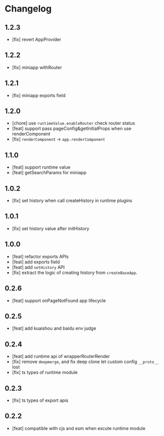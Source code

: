 # Changelog

## 1.2.3

- [fix] revert AppProvider

## 1.2.2

- [fix] miniapp withRouter

## 1.2.1

- [fix] miniapp exports field

## 1.2.0

- [chore] use `runtimeValue.enableRouter` check router status
- [feat] support pass pageConfig&getInitialProps when use renderComponent
- [fix] `renderComponent` -> `app.renderComponent`

## 1.1.0

- [feat] support runtime value
- [feat] getSearchParams for miniapp

## 1.0.2

- [fix] set history when call createHistory in runtime plugins

## 1.0.1

- [fix] set history value after initHistory

## 1.0.0

- [feat] refactor exports APIs
- [feat] add exports field
- [feat] add `setHistory` API
- [fix] extract the logic of creating history from `createBaseApp`.

## 0.2.6

- [feat] support onPageNotFound app lifecycle

## 0.2.5

- [feat] add kuaishou and baidu env judge

## 0.2.4

- [feat] add runtime api of wrapperRouterRender
- [fix] remove `deepmerge`, and fix deep clone let custom config `__proto__` lost
- [fix] ts types of runtime module

## 0.2.3

- [fix] ts types of export apis

## 0.2.2

- [feat] compatible with cjs and esm when excute runtime module
